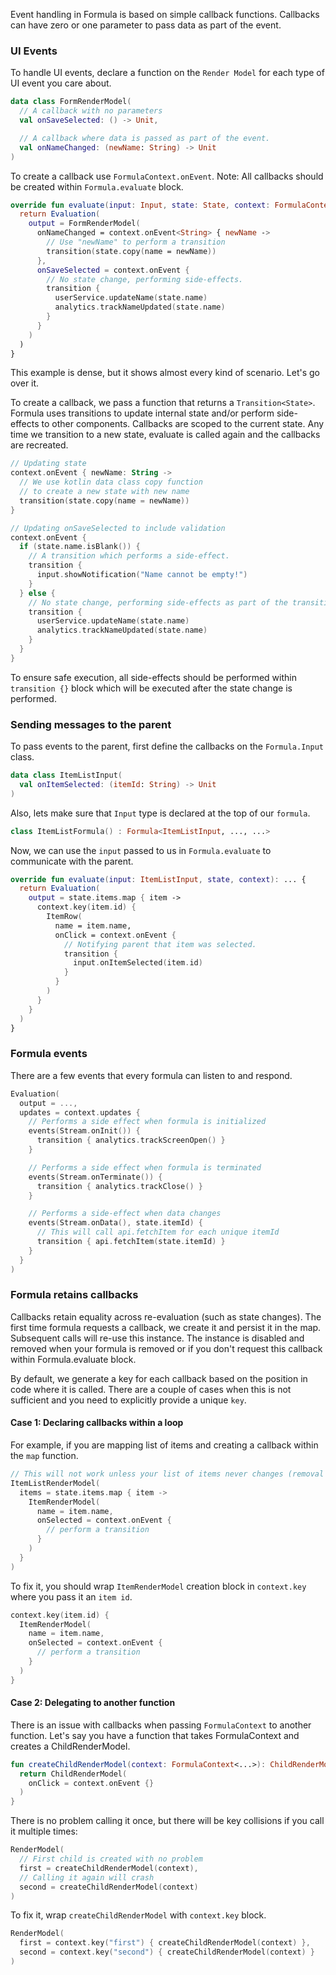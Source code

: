 Event handling in Formula is based on simple callback functions. Callbacks can have zero or 
one parameter to pass data as part of the event.

### UI Events
To handle UI events, declare a function on the `Render Model` for each type of UI event you care about.
```kotlin
data class FormRenderModel(
  // A callback with no parameters
  val onSaveSelected: () -> Unit,

  // A callback where data is passed as part of the event.
  val onNameChanged: (newName: String) -> Unit
)
```

To create a callback use `FormulaContext.onEvent`. Note: All callbacks should be created within `Formula.evaluate` block.
```kotlin
override fun evaluate(input: Input, state: State, context: FormulaContext): ... {
  return Evaluation(
    output = FormRenderModel(
      onNameChanged = context.onEvent<String> { newName ->
        // Use "newName" to perform a transition
        transition(state.copy(name = newName))
      },
      onSaveSelected = context.onEvent {
        // No state change, performing side-effects.
        transition {
          userService.updateName(state.name)  
          analytics.trackNameUpdated(state.name)
        }
      }
    )
  )
}
```

This example is dense, but it shows almost every kind of scenario. Let's go over it.

To create a callback, we pass a function that returns a `Transition<State>`. Formula
uses transitions to update internal state and/or perform side-effects to other components. 
Callbacks are scoped to the current state. Any time we transition to a new state, evaluate
is called again and the callbacks are recreated.

```kotlin
// Updating state
context.onEvent { newName: String ->
  // We use kotlin data class copy function
  // to create a new state with new name
  transition(state.copy(name = newName))
}

// Updating onSaveSelected to include validation
context.onEvent {
  if (state.name.isBlank()) {
    // A transition which performs a side-effect.
    transition {
      input.showNotification("Name cannot be empty!")
    }
  } else {
    // No state change, performing side-effects as part of the transition
    transition {
      userService.updateName(state.name)
      analytics.trackNameUpdated(state.name)
    }
  }
}
```

To ensure safe execution, all side-effects should be performed within `transition {}` block which
will be executed after the state change is performed.

### Sending messages to the parent
To pass events to the parent, first define the callbacks on the `Formula.Input` class.
```kotlin
data class ItemListInput(
  val onItemSelected: (itemId: String) -> Unit
)
```

Also, lets make sure that `Input` type is declared at the top of our `formula`.
```kotlin
class ItemListFormula() : Formula<ItemListInput, ..., ...>
```

Now, we can use the `input` passed to us in `Formula.evaluate` to communicate with the parent.
```kotlin
override fun evaluate(input: ItemListInput, state, context): ... {
  return Evaluation(
    output = state.items.map { item ->
      context.key(item.id) {
        ItemRow(
          name = item.name,
          onClick = context.onEvent {
            // Notifying parent that item was selected.
            transition {
              input.onItemSelected(item.id)
            }
          }
        )
      }
    }
  )
}
```

### Formula events
There are a few events that every formula can listen to and respond.

```kotlin
Evaluation(
  output = ...,
  updates = context.updates {
    // Performs a side effect when formula is initialized
    events(Stream.onInit()) {
      transition { analytics.trackScreenOpen() }
    }

    // Performs a side effect when formula is terminated
    events(Stream.onTerminate()) {
      transition { analytics.trackClose() }
    }

    // Performs a side-effect when data changes
    events(Stream.onData(), state.itemId) {
      // This will call api.fetchItem for each unique itemId
      transition { api.fetchItem(state.itemId) }
    }
  }
)
```

### Formula retains callbacks
Callbacks retain equality across re-evaluation (such as state changes). The first time formula
requests a callback, we create it and persist it in the map. Subsequent calls will re-use this
instance. The instance is disabled and removed when your formula is removed or if you don't
request this callback within Formula.evaluate block.

By default, we generate a key for each callback based on the position in code where it is called.
There are a couple of cases when this is not sufficient and you need to explicitly provide a unique `key`.

#### Case 1: Declaring callbacks within a loop
For example, if you are mapping list of items and creating a callback within the `map` function.
```kotlin
// This will not work unless your list of items never changes (removal of item or position change).
ItemListRenderModel(
  items = state.items.map { item ->
    ItemRenderModel(
      name = item.name,
      onSelected = context.onEvent {
        // perform a transition
      }
    )
  }
)
```

To fix it, you should wrap `ItemRenderModel` creation block in `context.key` where you pass it an `item id`.
```kotlin
context.key(item.id) {
  ItemRenderModel(
    name = item.name,
    onSelected = context.onEvent {
      // perform a transition
    }
  )
}
```

#### Case 2: Delegating to another function
There is an issue with callbacks when passing `FormulaContext` to another function.
Let's say you have a function that takes FormulaContext and creates a ChildRenderModel.
```kotlin
fun createChildRenderModel(context: FormulaContext<...>): ChildRenderModel {
  return ChildRenderModel(
    onClick = context.onEvent {}
  )
}
```

There is no problem calling it once, but there will be key collisions if you call it multiple times:
```kotlin
RenderModel(
  // First child is created with no problem
  first = createChildRenderModel(context),
  // Calling it again will crash
  second = createChildRenderModel(context)
)
```

To fix it, wrap `createChildRenderModel` with `context.key` block.
```kotlin
RenderModel(
  first = context.key("first") { createChildRenderModel(context) },
  second = context.key("second") { createChildRenderModel(context) }
)
```

